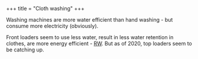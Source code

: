 +++
title = "Cloth washing"
+++

Washing machines are more water efficient than hand washing - but consume more electricity (obviously).

Front loaders seem to use less water, result in less water retention in clothes, are more energy efficient - [RW](https://www.reviewed.com/laundry/features/science-says-top-loaders-are-all-washed-up). But as of 2020, top loaders seem to be catching up.